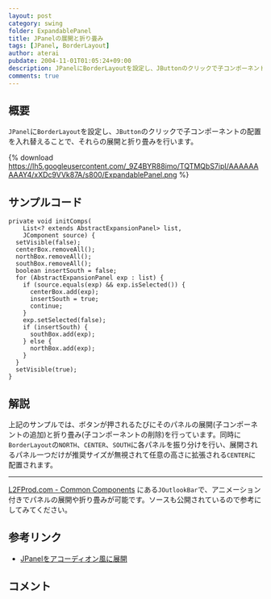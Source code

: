 ```yaml
---
layout: post
category: swing
folder: ExpandablePanel
title: JPanelの展開と折り畳み
tags: [JPanel, BorderLayout]
author: aterai
pubdate: 2004-11-01T01:05:24+09:00
description: JPanelにBorderLayoutを設定し、JButtonのクリックで子コンポーネントの配置を入れ替えることで、それらの展開と折り畳みを行います。
comments: true
---
```

## 概要
`JPanel`に`BorderLayout`を設定し、`JButton`のクリックで子コンポーネントの配置を入れ替えることで、それらの展開と折り畳みを行います。

{% download https://lh5.googleusercontent.com/_9Z4BYR88imo/TQTMQbS7ipI/AAAAAAAAAY4/xXDc9VVk87A/s800/ExpandablePanel.png %}

## サンプルコード
<pre class="prettyprint"><code>private void initComps(
    List&lt;? extends AbstractExpansionPanel&gt; list,
    JComponent source) {
  setVisible(false);
  centerBox.removeAll();
  northBox.removeAll();
  southBox.removeAll();
  boolean insertSouth = false;
  for (AbstractExpansionPanel exp : list) {
    if (source.equals(exp) &amp;&amp; exp.isSelected()) {
      centerBox.add(exp);
      insertSouth = true;
      continue;
    }
    exp.setSelected(false);
    if (insertSouth) {
      southBox.add(exp);
    } else {
      northBox.add(exp);
    }
  }
  setVisible(true);
}
</code></pre>

## 解説
上記のサンプルでは、ボタンが押されるたびにそのパネルの展開(子コンポーネントの追加)と折り畳み(子コンポーネントの削除)を行っています。同時に`BorderLayout`の`NORTH`、`CENTER`、`SOUTH`に各パネルを振り分けを行い、展開されるパネル一つだけが推奨サイズが無視されて任意の高さに拡張される`CENTER`に配置されます。

- - - -
[L2FProd.com - Common Components](http://common.l2fprod.com/) にある`JOutlookBar`で、アニメーション付きでパネルの展開や折り畳みが可能です。ソースも公開されているので参考にしてみてください。

## 参考リンク
- [JPanelをアコーディオン風に展開](http://ateraimemo.com/Swing/AccordionPanel.html)

<!-- dummy comment line for breaking list -->

## コメント
